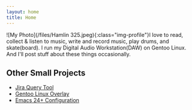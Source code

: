 ```yaml
---
layout: home
title: Home
---
```


![My Photo](/files/Hamlin 325.jpeg){:class="img-profile"}I love to read, collect & listen to music, write and record music, play drums, and skate\(board\). I run my Digital Audio Workstation\(DAW\) on Gentoo Linux. And I'll post stuff about these things occasionally.

## Other Small Projects

* [Jira Query Tool](https://github.com/aahamlin/jira_reporting_scripts)
* [Gentoo Linux Overlay](https://bitbucket.org/andrew_hamlin/aahamlin-overlay/src/master/)
* [Emacs 24+ Configuration](https://bitbucket.org/andrew_hamlin/emacs.d/src/master/)


